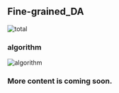 ## Fine-grained_DA
![total](https://user-images.githubusercontent.com/112371088/230089737-97cb630c-8f53-427e-b3e6-a2b730ed0f7a.jpg)
### algorithm
![algorithm](https://user-images.githubusercontent.com/112371088/230089750-f08fd2a4-5387-4881-b903-d5e83a791520.jpg)

### More content is coming soon.
